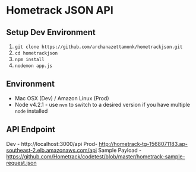 # Hometrack JSON API

## Setup Dev Environment
1. ```git clone https://github.com/archanazettamonk/hometrackjson.git```
2. ```cd hometrackjson```
3. ```npm install```
4. ```nodemon app.js```

## Environment
* Mac OSX (Dev) / Amazon Linux (Prod)
* Node v4.2.1 - use `nvm` to switch to a desired version if you have multiple `node` installed

## API Endpoint
Dev - http://localhost:3000/api
Prod- http://hometrack-tg-1568071183.ap-southeast-2.elb.amazonaws.com/api
Sample Payload - https://github.com/Hometrack/codetest/blob/master/hometrack-sample-request.json
